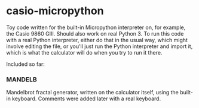 # casio-micropython
Toy code written for the built-in Micropython interpreter on, for example, the Casio 9860 GIII.  Should also work on real Python 3.  To run this code with a real Python interpreter, either do that in the usual way, which might involve editing the file, or you'll just run the Python interpreter and import it, which is what the calculator will do when you try to run it there.

Included so far:

### MANDELB
Mandelbrot fractal generator, written on the calculator itself, using the built-in keyboard.  Comments were added later with a real keyboard.

